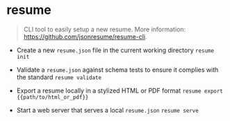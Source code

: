 # resume
> CLI tool to easily setup a new resume.
> More information: <https://github.com/jsonresume/resume-cli>.

- Create a new `resume.json` file in the current working directory
`resume init`

- Validate a `resume.json` against schema tests to ensure it complies with the standard
`resume validate`

- Export a resume locally in a stylized HTML or PDF format
`resume export {{path/to/html_or_pdf}}`

- Start a web server that serves a local `resume.json`
`resume serve`
